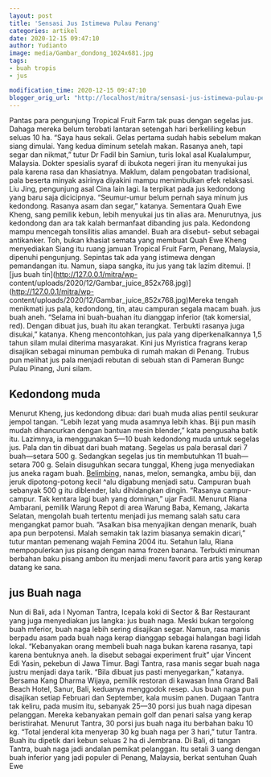 ```yaml
---
layout: post
title: 'Sensasi Jus Istimewa Pulau Penang'
categories: artikel
date: 2020-12-15 09:47:10
author: Yudianto
image: media/Gambar_dondong_1024x681.jpg
tags:
- buah tropis
- jus

modification_time: 2020-12-15 09:47:10
blogger_orig_url: "http://localhost/mitra/sensasi-jus-istimewa-pulau-penang.html"
---
```


Pantas para pengunjung Tropical Fruit Farm tak puas dengan segelas jus. Dahaga
mereka belum terobati lantaran setengah hari berkeliling kebun seluas 10 ha.
“Saya haus sekali. Gelas pertama sudah habis sebelum makan siang dimulai. Yang
kedua diminum setelah makan. Rasanya aneh, tapi segar dan nikmat,” tutur Dr
Fadil bin Samiun, turis lokal asal Kualalumpur, Malaysia. Dokter spesialis
syaraf di ibukota negeri jiran itu menyukai jus pala karena rasa dan
khasiatnya. Maklum, dalam pengobatan tradisional, pala beserta minyak asirinya
diyakini mampu menimbulkan efek relaksasi. Liu Jing, pengunjung asal Cina lain
lagi. Ia terpikat pada jus kedondong yang baru saja dicicipnya. “Seumur-umur
belum pernah saya minum jus kedondong. Rasanya asam dan segar,” katanya.
Sementara Quah Ewe Kheng, sang pemilik kebun, lebih menyukai jus tin alias
ara. Menurutnya, jus kedondong dan ara tak kalah bermanfaat dibanding jus
pala. Kedondong mampu mencegah tonsilitis alias amandel. Buah ara disebut-
sebut sebagai antikanker. Toh, bukan khasiat semata yang membuat Quah Ewe
Kheng menyediakan Siang itu ruang jamuan Tropical Fruit Farm, Penang,
Malaysia, dipenuhi pengunjung. Sepintas tak ada yang istimewa dengan
pemandangan itu. Namun, siapa sangka, itu jus yang tak lazim ditemui. [![jus
buah tin](http://127.0.0.1/mitra/wp-
content/uploads/2020/12/Gambar_juice_852x768.jpg)](http://127.0.0.1/mitra/wp-
content/uploads/2020/12/Gambar_juice_852x768.jpg)Mereka tengah menikmati jus
pala, kedondong, tin, atau campuran segala macam buah. jus buah aneh. “Selama
ini buah-buahan itu dianggap inferior (tak komersial, red). Dengan dibuat jus,
buah itu akan terangkat. Terbukti rasanya juga disukai,” katanya. Kheng
mencontohkan, jus pala yang diperkenalkannya 1,5 tahun silam mulai diterima
masyarakat. Kini jus Myristica fragrans kerap disajikan sebagai minuman
pembuka di rumah makan di Penang. Trubus pun melihat jus pala menjadi rebutan
di sebuah stan di Pameran Bungc Pulau Pinang, Juni silam.

## Kedondong muda

Menurut Kheng, jus kedondong dibua: dari buah muda alias pentil seukurar
jempol tangan. “Lebih lezat yang muda asamnya lebih khas. Biji pun masih mudah
dihancurkan dengan bantuan mesin blender,” kata pengusaha batik itu. Lazimnya,
ia menggunakan 5—10 buah kedondong muda untuk segelas jus. Pala dan tin dibuat
dari buah matang. Segelas us pala berasal dari 7 buah—setara 500 g. Sedangkan
segelas jus tin membutuhkan 11 buah—setara 700 g. Selain disuguhkan secara
tunggal, Kheng juga menyediakan jus aneka ragam buah.
[Belimbing](http://127.0.0.1/mitra/topik/belimbing "Belimbing"), nanas, melon,
semangka, ambu biji, dan jeruk dipotong-potong kecil ^alu digabung menjadi
satu. Campuran buah sebanyak 500 g itu diblender, lalu dihidangkan dingin.
“Rasanya campur-campur. Tak kentara lagi buah yang dominan,” ujar Fadil.
Menurut Riana Ambarani, pemilik Warung Repot di area Warung Baba, Kemang,
Jakarta Selatan, mengolah buah tertentu menjadi jus memang salah satu cara
mengangkat pamor buah. “Asalkan bisa menyajikan dengan menarik, buah apa pun
berpotensi. Malah semakin tak lazim biasanya semakin dicari,” tutur mantan
pemenang wajah Femina 2004 itu. Setahun lalu, Riana mempopulerkan jus pisang
dengan nama frozen banana. Terbukti minuman berbahan baku pisang ambon itu
menjadi menu favorit para artis yang kerap datang ke sana.

## jus Buah naga

Nun di Bali, ada I Nyoman Tantra, Icepala koki di Sector & Bar Restaurant yang
juga menyediakan jus langka: jus buah naga. Meski bukan tergolong buah
mferior, buah naga lebih sering disajikan segar. Namun, rasa manis berpadu
asam pada buah naga kerap dianggap sebagai halangan bagi lidah lokal.
“Kebanyakan orang membeli buah naga bukan karena rasanya, tapi karena
bentuknya aneh. Ia disebut sebagai experiment fruit” ujar Vincent Edi Yasin,
pekebun di Jawa Timur. Bagi Tantra, rasa manis segar buah naga justru menjadi
daya tarik. “Bila dibuat jus pasti menyegarkan,” katanya. Bersama Kang Dharma
Wijaya, pemilik restoran di kawasan Inna Grand Bali Beach Hotel, Sanur, Bali,
keduanya menggodok resep. Jus buah naga pun disajikan setiap Februari dan
September, kala musim panen. Dugaan Tantra tak keliru, pada musim itu,
sebanyak 25—30 porsi jus buah naga dipesan pelanggan. Mereka kebanyakan pemain
golf dan penari salsa yang kerap beristirahat. Menurut Tantra, 30 porsi jus
buah naga itu berbahan baku 10 kg. “Total jenderal kita menyerap 30 kg buah
naga per 3 hari,” tutur Tantra. Buah itu dipetik dari kebun seluas 2 ha di
Jembrana. Di Bali, di tangan Tantra, buah naga jadi andalan pemikat pelanggan.
Itu setali 3 uang dengan buah inferior yang jadi populer di Penang, Malaysia,
berkat sentuhan Quah Ewe


